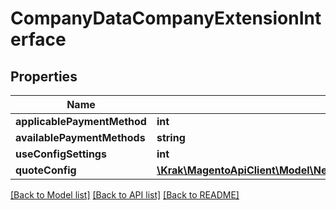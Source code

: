 # CompanyDataCompanyExtensionInterface

## Properties
Name | Type | Description | Notes
------------ | ------------- | ------------- | -------------
**applicablePaymentMethod** | **int** |  | [optional] 
**availablePaymentMethods** | **string** |  | [optional] 
**useConfigSettings** | **int** |  | [optional] 
**quoteConfig** | [**\Krak\MagentoApiClient\Model\NegotiableQuoteDataCompanyQuoteConfigInterface**](NegotiableQuoteDataCompanyQuoteConfigInterface.md) |  | [optional] 

[[Back to Model list]](../README.md#documentation-for-models) [[Back to API list]](../README.md#documentation-for-api-endpoints) [[Back to README]](../README.md)


